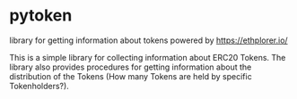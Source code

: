 # pytoken
library for getting information about tokens
powered by https://ethplorer.io/

This is a simple library for collecting information about ERC20 Tokens.
The library also provides procedures for getting information about the distribution of the Tokens (How many Tokens are held by specific Tokenholders?).
